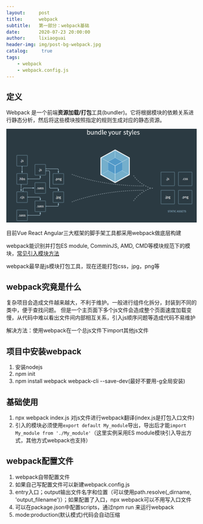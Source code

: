 ```yaml
---
layout:     post
title:      webpack
subtitle:   第一部分：webpack基础
date:       2020-07-23 20:00:00
author:     lixiaoguai
header-img: img/post-bg-webpack.jpg
catalog: 	 true
tags:
    - webpack
    - webpack.config.js
---
```


## 定义

Webpack 是一个前端**资源加载/打包**工具(bundler)。它将根据模块的依赖关系进行静态分析，然后将这些模块按照指定的规则生成对应的静态资源。

![img](./img/webpack介绍.jpg)

目前Vue React Angular三大框架的脚手架工具都采用webpack做底层构建

webpack能识别并打包ES module, ComminJS, AMD, CMD等模块规范下的模块，[常见引入模块方法](https://webpack.js.org/concepts/modules/)

webpack最早是js模块打包工具，现在还能打包css，jpg，png等

## webpack究竟是什么

复杂项目会造成文件越来越大，不利于维护。一般进行组件化拆分，封装到不同的类中，便于查找问题。
但是一个主页面下多个js文件会造成整个页面速度加载变慢，从代码中难以看出文件间内部相互关系，引入js顺序问题等造成代码不易维护

解决方法：使用webpack在一个总js文件下import其他js文件

## 项目中安装webpack

1. 安装nodejs
2. npm init
3. npm install webpack webpack-cli --save-dev(最好不要用-g全局安装)

## 基础使用

1. npx webpack index.js 对js文件进行webpack翻译(index.js是打包入口文件)
2. 引入的模块必须使用```export default My_module```导出，导出后才能```import My_module from './My_module'```（这里实例采用ES module模块引入导出方式，其他方式webpack也支持）

## webpack配置文件

1. webpack自带配置文件
2. 如果自己写配置文件可以新建webpack.config.js
3. entry入口；output输出文件名字和位置（可以使用path.resolve(_dirname, 'output_filename')）；如果配置了入口，npx webpack可以不用写入口文件
4. 可以在package.json中配置scripts，通过npm run 来运行webpack
5. mode:production(默认模式)代码会自动压缩